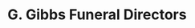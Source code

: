 ---
title: "G. Gibbs Funeral Directors"
url: /birmingham/g-gibbs-funeral-directors/
shop: funeral directors
---